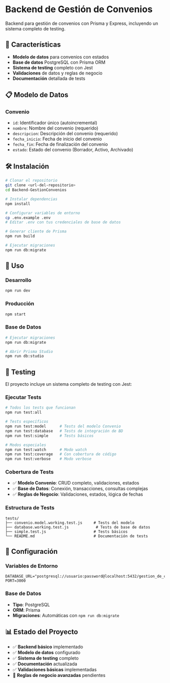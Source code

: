 # Backend de Gestión de Convenios

Backend para gestión de convenios con Prisma y Express, incluyendo un sistema completo de testing.

## 🚀 Características

- **Modelo de datos** para convenios con estados
- **Base de datos** PostgreSQL con Prisma ORM
- **Sistema de testing** completo con Jest
- **Validaciones** de datos y reglas de negocio
- **Documentación** detallada de tests

## 📋 Modelo de Datos

### Convenio
- `id`: Identificador único (autoincremental)
- `nombre`: Nombre del convenio (requerido)
- `descripcion`: Descripción del convenio (requerido)
- `fecha_inicio`: Fecha de inicio del convenio
- `fecha_fin`: Fecha de finalización del convenio
- `estado`: Estado del convenio (Borrador, Activo, Archivado)

## 🛠️ Instalación

```bash
# Clonar el repositorio
git clone <url-del-repositorio>
cd Backend-GestionConvenios

# Instalar dependencias
npm install

# Configurar variables de entorno
cp .env.example .env
# Editar .env con tus credenciales de base de datos

# Generar cliente de Prisma
npm run build

# Ejecutar migraciones
npm run db:migrate
```

## 🚀 Uso

### Desarrollo
```bash
npm run dev
```

### Producción
```bash
npm start
```

### Base de Datos
```bash
# Ejecutar migraciones
npm run db:migrate

# Abrir Prisma Studio
npm run db:studio
```

## 🧪 Testing

El proyecto incluye un sistema completo de testing con Jest:

### Ejecutar Tests
```bash
# Todos los tests que funcionan
npm run test:all

# Tests específicos
npm run test:model      # Tests del modelo Convenio
npm run test:database   # Tests de integración de BD
npm run test:simple     # Tests básicos

# Modos especiales
npm run test:watch      # Modo watch
npm run test:coverage   # Con cobertura de código
npm run test:verbose    # Modo verbose
```

### Cobertura de Tests
- ✅ **Modelo Convenio**: CRUD completo, validaciones, estados
- ✅ **Base de Datos**: Conexión, transacciones, consultas complejas
- ✅ **Reglas de Negocio**: Validaciones, estados, lógica de fechas

### Estructura de Tests
```
tests/
├── convenio.model.working.test.js     # Tests del modelo
├── database.working.test.js            # Tests de base de datos
├── simple.test.js                     # Tests básicos
└── README.md                          # Documentación de tests
```



## 🔧 Configuración

### Variables de Entorno
```env
DATABASE_URL="postgresql://usuario:password@localhost:5432/gestion_de_convenios"
PORT=3000
```

### Base de Datos
- **Tipo**: PostgreSQL
- **ORM**: Prisma
- **Migraciones**: Automáticas con `npm run db:migrate`

## 📊 Estado del Proyecto

- ✅ **Backend básico** implementado
- ✅ **Modelo de datos** configurado
- ✅ **Sistema de testing** completo
- ✅ **Documentación** actualizada
- ✅ **Validaciones básicas** implementadas
- 🔄 **Reglas de negocio avanzadas** pendientes
